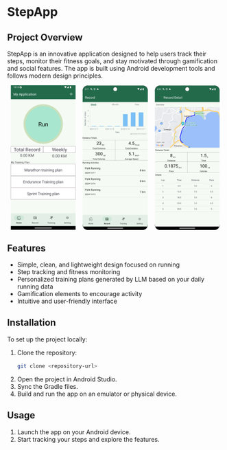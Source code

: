 <!--
 * @Author: Xiaorui Wang
 * @Email: xiaorui.wang@usi.ch
 * @Date: 2025-06-20 14:10:43
 * @LastEditors: Xiaorui Wang
 * @LastEditTime: 2025-06-20 14:30:10
 * @Description: 
 * 
 * Copyright (c) 2025 by Xiaorui Wang, All Rights Reserved. 
-->
# StepApp

## Project Overview
StepApp is an innovative application designed to help users track their steps, monitor their fitness goals, and stay motivated through gamification and social features. The app is built using Android development tools and follows modern design principles.

<div style="display: flex; justify-content: space-around;">
  <img src="./screenshots/home.png" alt="Mobile Sign In" style="width: 30%;">
  <img src="./screenshots/record1.png" alt="Calendar Uncovered" style="width: 30%;">
  <img src="./screenshots/record2.png" alt="Calendar Uncovered" style="width: 30%;">
</div>

## Features
- Simple, clean, and lightweight design focused on running
- Step tracking and fitness monitoring
- Personalized training plans generated by LLM based on your daily running data
- Gamification elements to encourage activity
- Intuitive and user-friendly interface

## Installation
To set up the project locally:
1. Clone the repository:
   ```bash
   git clone <repository-url>
   ```
2. Open the project in Android Studio.
3. Sync the Gradle files.
4. Build and run the app on an emulator or physical device.

## Usage
1. Launch the app on your Android device.
3. Start tracking your steps and explore the features.

